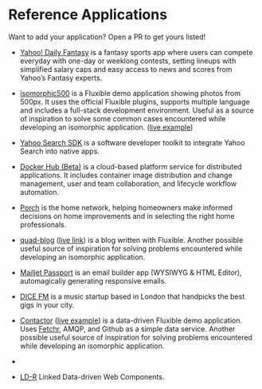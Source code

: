 # Reference Applications

Want to add your application? Open a PR to get yours listed!
- [Yahoo! Daily Fantasy](https://sports.yahoo.com/dailyfantasy) is a fantasy sports app where users can compete everyday with one-day or weeklong contests, setting lineups with simplified salary caps and easy access to news and scores from Yahoo’s Fantasy experts. 
- [isomorphic500](https://github.com/gpbl/isomorphic500) is a Fluxible demo application showing photos from 500px. It uses the official Fluxible plugins, supports multiple language and includes a full-stack development environment. Useful as a source of inspiration to solve some common cases encountered while developing an isomorphic application. ([live example](https://isomorphic500.herokuapp.com/))  
- [Yahoo Search SDK](https://developer.yahoo.com/search-sdk/apps/) is a software developer toolkit to integrate Yahoo Search into native apps.

- [Docker Hub (Beta)](https://hub-beta.docker.com/) is a cloud-based platform service for distributed applications. It includes container image distribution and change management, user and team collaboration, and lifecycle workflow automation.
- [Porch](https://porch.com/) is the home network, helping homeowners make informed decisions on home improvements and in selecting the right home professionals.

- [quad-blog](https://github.com/cesarandreu/quad-blog/) ([live link](https://blog.cesarandreu.com/)) is a blog written with Fluxible. Another possible useful source of inspiration for solving problems encountered while developing an isomorphic application.

- [Mailjet Passport](https://www.mailjet.com/passport) is an email builder app (WYSIWYG & HTML Editor), automagically generating responsive emails.

- [DICE FM](https://dice.fm) is a music startup based in London that handpicks the best gigs in your city.

- [Contactor](https://github.com/localnerve/flux-react-example) ([live example](http://flux-react-example.herokuapp.com)) is a data-driven Fluxible demo application. Uses [Fetchr](https://github.com/yahoo/fetchr), AMQP, and Github as a simple data service. Another possible useful source of inspiration for solving problems encountered while developing an isomorphic application.
- 
- [LD-R](http://ld-r.org) Linked Data-driven Web Components.
